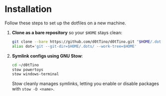 # Installation

Follow these steps to set up the dotfiles on a new machine.

1. **Clone as a bare repository** so your `$HOME` stays clean:

   ```bash
   git clone --bare https://github.com/d0tTino/d0tTino.git "$HOME/.dots"
   alias dot='git --git-dir=$HOME/.dots/ --work-tree=$HOME'
   ```

2. **Symlink configs using GNU Stow**:

   ```bash
   cd ~/d0tTino
   stow powertoys
   stow windows-terminal
   ```

   Stow cleanly manages symlinks, letting you enable or disable packages with `stow -D <name>`.

